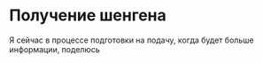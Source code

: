 # Получение шенгена

Я сейчас в процессе подготовки на подачу, когда будет больше информации, поделюсь
